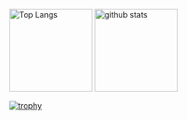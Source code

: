 <p align="left"> 
  <img alt="Top Langs" height="150px" src="https://github-readme-stats.vercel.app/api/top-langs/?username=Masamine&layout=compact&show_icons=true&theme=tokyonight" />
  <img alt="github stats" height="150px" src="https://github-readme-stats.vercel.app/api?username=Masamine&theme=tokyonight&show_icons=ture" />
</p>

[![trophy](https://github-profile-trophy.vercel.app/?username=Masamine&theme=onedark)](https://github.com/ryo-ma/github-profile-trophy)
